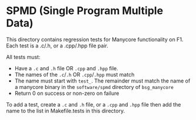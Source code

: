 # SPMD (Single Program Multiple Data)

This directory contains regression tests for Manycore functionality on F1. Each
test is a .c/.h, or a .cpp/.hpp file pair. 

All tests must:
   - Have a `.c` and `.h` file OR `.cpp` and `.hpp` file. 
   - The names of the `.c`/`.h` OR `.cpp`/`.hpp` must match
   - The name must start with `test_`. The remainder must match the name of a
     manycore binary in the `software/spmd` directory of `bsg_manycore`
   - Return 0 on success or non-zero on failure

To add a test, create a `.c` and `.h` file, or a `.cpp` and `.hpp` file then add
the name to the list in Makefile.tests in this directory.